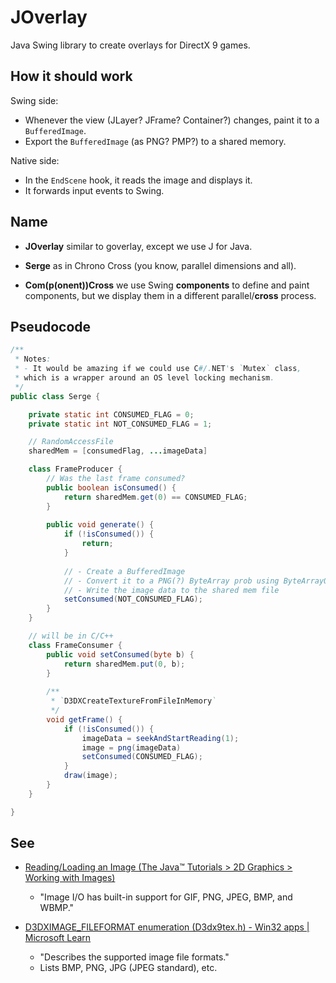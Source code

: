 # JOverlay

Java Swing library to create overlays for DirectX 9 games.

## How it should work

Swing side:
- Whenever the view (JLayer? JFrame? Container?) changes, paint it to a `BufferedImage`.
- Export the `BufferedImage` (as PNG? PMP?) to a shared memory.

Native side:
- In the `EndScene` hook, it reads the image and displays it.
- It forwards input events to Swing.

## Name

- **JOverlay** similar to goverlay, except we use J for Java.

- **Serge** as in Chrono Cross (you know, parallel dimensions and all).

- **Com(p(onent))Cross** we use Swing **components** to define and paint components, but we display them in a different parallel/**cross** process.


## Pseudocode

```java
/**
 * Notes:
 * - It would be amazing if we could use C#/.NET's `Mutex` class,
 * which is a wrapper around an OS level locking mechanism.
 */
public class Serge {

    private static int CONSUMED_FLAG = 0;
    private static int NOT_CONSUMED_FLAG = 1;

    // RandomAccessFile
    sharedMem = [consumedFlag, ...imageData]

    class FrameProducer {
        // Was the last frame consumed?
        public boolean isConsumed() {
            return sharedMem.get(0) == CONSUMED_FLAG;
        }
        
        public void generate() {
            if (!isConsumed()) {
                return;
            }
            
            // - Create a BufferedImage
            // - Convert it to a PNG(?) ByteArray prob using ByteArrayOutputStream
            // - Write the image data to the shared mem file
            setConsumed(NOT_CONSUMED_FLAG);
        }
    }

    // will be in C/C++
    class FrameConsumer {
        public void setConsumed(byte b) {
            return sharedMem.put(0, b);
        }
        
        /**
         * `D3DXCreateTextureFromFileInMemory`
         */
        void getFrame() {
            if (!isConsumed()) {
                imageData = seekAndStartReading(1);
                image = png(imageData)
                setConsumed(CONSUMED_FLAG);
            }
            draw(image);
        }
    }

}
```


## See

- [Reading/Loading an Image (The Java™ Tutorials > 2D Graphics > Working with Images)](https://docs.oracle.com/javase/tutorial/2d/images/loadimage.html)
    * "Image I/O has built-in support for GIF, PNG, JPEG, BMP, and WBMP."

- [D3DXIMAGE_FILEFORMAT enumeration (D3dx9tex.h) - Win32 apps | Microsoft Learn](https://learn.microsoft.com/en-us/windows/win32/direct3d9/d3dximage-fileformat)
    * "Describes the supported image file formats."
    * Lists BMP, PNG, JPG (JPEG standard), etc.
